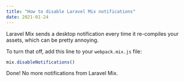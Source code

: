 ```yaml
---
title: "How to disable Laravel Mix notifications"
date: 2021-01-24
---
```

Laravel Mix sends a desktop notification every time it re-compiles your assets, which can be pretty annoying.

To turn that off, add this line to your `webpack.mix.js` file:

```javascript
mix.disableNotifications()
```

Done! No more notifications from Laravel Mix.
